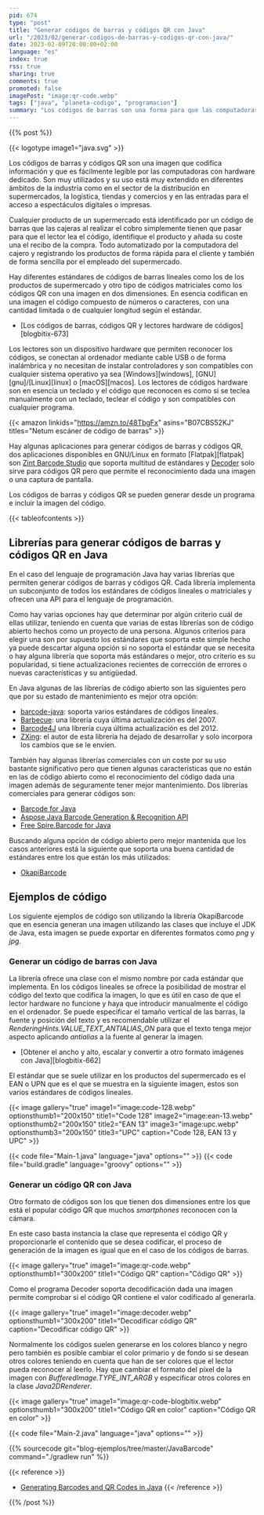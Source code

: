 ```yaml
---
pid: 674
type: "post"
title: "Generar códigos de barras y códigos QR con Java"
url: "/2023/02/generar-codigos-de-barras-y-codigos-qr-con-java/"
date: 2023-02-09T20:00:00+02:00
language: "es"
index: true
rss: true
sharing: true
comments: true
promoted: false
imagePost: "image:qr-code.webp"
tags: ["java", "planeta-codigo", "programacion"]
summary: "Los códigos de barras son una forma para que las computadoras reconozcan un código a partir de una etiqueta de un producto. Desde un lenguaje de programación como Java es posible generar códigos lineales o matriciales de diferentes estándares utilizando la librería que implemente el estándar."
---
```


{{% post %}}

{{< logotype image1="java.svg" >}}

Los códigos de barras y códigos QR son una imagen que codifica información y que es fácilmente legible por las computadoras con hardware dedicado. Son muy utilizados y su uso está muy extendido en diferentes ámbitos de la industria como en el sector de la distribución en supermercados, la logística, tiendas y comercios y en las entradas para el acceso a espectáculos digitales o impresas.

Cualquier producto de un supermercado está identificado por un código de barras que las cajeras al realizar el cobro simplemente tienen que pasar para que el lector lea el código, identifique el producto y añada su coste una el recibo de la compra. Todo automatizado por la computadora del cajero y registrando los productos de forma rápida para el cliente y también de forma sencilla por el empleado del supermercado.

Hay diferentes estándares de códigos de barras lineales como los de los productos de supermercado y otro tipo de códigos matriciales como los códigos QR con una imagen en dos dimensiones. En esencia codifican en una imagen el código compuesto de números o caracteres, con una cantidad limitada o de cualquier longitud según el estándar.

* [Los códigos de barras, códigos QR y lectores hardware de códigos][blogbitix-673]

Los lectores son un dispositivo hardware que permiten reconocer los códigos, se conectan al ordenador mediante cable USB o de forma inalámbrica y no necesitan de instalar controladores y son compatibles con cualquier sistema operativo ya sea [Windows][windows], [GNU][gnu]/[Linux][linux] o [macOS][macos]. Los lectores de códigos hardware son en esencia un teclado y el código que reconocen es como si se teclea manualmente con un teclado, teclear el código y son compatibles con cualquier programa.

{{< amazon
    linkids="https://amzn.to/48TbgFx"
    asins="B07CBS52KJ"
    titles="Netum escáner de código de barras" >}}

Hay algunas aplicaciones para generar códigos de barras y códigos QR, dos aplicaciones disponibles en GNU/Linux en formato [Flatpak][flatpak] son [Zint Barcode Studio](https://flathub.org/apps/details/uk.org.zint.zint-qt) que soporta multitud de estándares y [Decoder](https://flathub.org/apps/details/com.belmoussaoui.Decoder) solo sirve para códigos QR pero que permite el reconocimiento dada una imagen o una captura de pantalla.

Los códigos de barras y códigos QR se pueden generar desde un programa e incluir la imagen del código.

{{< tableofcontents >}}

## Librerías para generar códigos de barras y códigos QR en Java

En el caso del lenguaje de programación Java hay varias librerías que permiten generar códigos de barras y códigos QR. Cada librería implementa un subconjunto de todos los estándares de códigos lineales o matriciales y ofrecen una API para el lenguaje de programación.

Como hay varias opciones hay que determinar por algún criterio cuál de ellas utilizar, teniendo en cuenta que varias de estas librerías son de código abierto hechos como un proyecto de una persona. Algunos criterios para elegir una son por supuesto los estándares que soporta este simple hecho ya puede descartar alguna opción si no soporta el estándar que se necesita o hay alguna librería que soporta más estándares o mejor, otro criterio es su popularidad, si tiene actualizaciones recientes de corrección de errores o nuevas características y su antigüedad.

En Java algunas de las librerías de código abierto son las siguientes pero que por su estado de mantenimiento es mejor otra opción:

* [barcode-java](https://github.com/barnhill/barcode-java): soporta varios estándares de códigos lineales.
* [Barbecue](https://barbecue.sourceforge.net/): una librería cuya última actualización es del 2007.
* [Barcode4J](http://barcode4j.sourceforge.net/:) una librería cuya última actualización es del 2012.
* [ZXing](https://github.com/zxing/zxing): el autor de esta librería ha dejado de desarrollar y solo incorpora los cambios que se le envíen.

También hay algunas librerías comerciales con un coste por su uso bastante significativo pero que tienen algunas características que no están en las de código abierto como el reconocimiento del código dada una imagen además de seguramente tener mejor mantenimiento. Dos librerías comerciales para generar códigos son:

* [Barcode for Java](https://www.barcodelib.com/java_barcode/main.html)
* [Aspose Java Barcode Generation & Recognition API](https://products.aspose.com/barcode/java/)
* [Free Spire.Barcode for Java](https://www.e-iceblue.com/Introduce/free-barcode-for-java.html)

Buscando alguna opción de código abierto pero mejor mantenida que los casos anteriores está la siguiente que soporta una buena cantidad de estándares entre los que están los más utilizados:

* [OkapiBarcode](https://github.com/woo-j/OkapiBarcode)

## Ejemplos de código

Los siguiente ejemplos de código son utilizando la librería OkapiBarcode que en esencia generan una imagen utilizando las clases que incluye el JDK de Java, esta imagen se puede exportar en diferentes formatos como _png_ y _jpg_.

### Generar un código de barras con Java

La librería ofrece una clase con el mismo nombre por cada estándar que implementa. En los códigos lineales se ofrece la posibilidad de mostrar el código del texto que codifica la imagen, lo que es útil en caso de que el lector hardware no funcione y haya que introducir manualmente el código en el ordenador. Se puede especificar el tamaño vertical de las barras, la fuente y posición del texto y es recomendable utilizar el _RenderingHints.VALUE\_TEXT\_ANTIALIAS\_ON_ para que el texto tenga mejor aspecto aplicando _antialias_ a la fuente al generar la imagen.

* [Obtener el ancho y alto, escalar y convertir a otro formato imágenes con Java][blogbitix-662]

El estándar que se suele utilizar en los productos del supermercado es el EAN o UPN que es el que se muestra en la siguiente imagen, estos son varios estándares de códigos lineales.

{{< image
    gallery="true"
    image1="image:code-128.webp" optionsthumb1="200x150" title1="Code 128"
    image2="image:ean-13.webp" optionsthumb2="200x150" title2="EAN 13"
    image3="image:upc.webp" optionsthumb3="200x150" title3="UPC"
    caption="Code 128, EAN 13 y UPC" >}}

{{< code file="Main-1.java" language="java" options="" >}}
{{< code file="build.gradle" language="groovy" options="" >}}

### Generar un código QR con Java

Otro formato de códigos son los que tienen dos dimensiones entre los que está el popular código QR que muchos _smartphones_ reconocen con la cámara.

En este caso basta instancia la clase que representa el código QR y proporcionarle el contenido que se desea codificar, el proceso de generación de la imagen es igual que en el caso de los códigos de barras.

{{< image
    gallery="true"
    image1="image:qr-code.webp" optionsthumb1="300x200" title1="Código QR"
    caption="Código QR" >}}

Como el programa Decoder soporta decodificación dada una imagen permite comprobar si el código QR contiene el valor codificado al generarla.

{{< image
    gallery="true"
    image1="image:decoder.webp" optionsthumb1="300x200" title1="Decodificar código QR"
    caption="Decodificar código QR" >}}

Normalmente los códigos suelen generarse en los colores blanco y negro pero también es posible cambiar el color primario y de fondo si se desean otros colores teniendo en cuenta que han de ser colores que el lector pueda reconocer al leerlo. Hay que cambiar el formato del píxel de la imagen con _BufferedImage.TYPE\_INT\_ARGB_ y especificar otros colores en la clase _Java2DRenderer_.

{{< image
    gallery="true"
    image1="image:qr-code-blogbitix.webp" optionsthumb1="300x200" title1="Código QR en color"
    caption="Código QR en color" >}}

{{< code file="Main-2.java" language="java" options="" >}}

{{% sourcecode git="blog-ejemplos/tree/master/JavaBarcode" command="./gradlew run" %}}

{{< reference >}}
* [Generating Barcodes and QR Codes in Java](https://www.baeldung.com/java-generating-barcodes-qr-codes)
{{< /reference >}}

{{% /post %}}